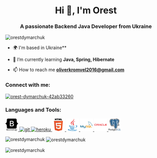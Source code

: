 <h1 align="center">Hi 👋, I'm Orest</h1>
<h3 align="center">A passionate Backend Java Developer from Ukraine</h3>

<p align="left"> <img src="https://komarev.com/ghpvc/?username=orestdymarchuk&label=Profile%20views&color=0e75b6&style=flat" alt="orestdymarchuk" /> </p>

- 🌍 I'm based in Ukraine**

- 🌱 I’m currently learning **Java, Spring, Hibernate**

- 📫 How to reach me **oliverkromvel2016@gmail.com**

<h3 align="left">Connect with me:</h3>
<p align="left">
<a href="https://linkedin.com/in/orest-dymarchuk-42ab33260" target="blank"><img align="center" src="https://raw.githubusercontent.com/rahuldkjain/github-profile-readme-generator/master/src/images/icons/Social/linked-in-alt.svg" alt="orest-dymarchuk-42ab33260" height="30" width="40" /></a>
</p>

<h3 align="left">Languages and Tools:</h3>
<p align="left"> <a href="https://getbootstrap.com" target="_blank" rel="noreferrer"> <img src="https://raw.githubusercontent.com/devicons/devicon/master/icons/bootstrap/bootstrap-plain-wordmark.svg" alt="bootstrap" width="40" height="40"/> </a> <a href="https://git-scm.com/" target="_blank" rel="noreferrer"> <img src="https://www.vectorlogo.zone/logos/git-scm/git-scm-icon.svg" alt="git" width="40" height="40"/> </a> <a href="https://heroku.com" target="_blank" rel="noreferrer"> <img src="https://www.vectorlogo.zone/logos/heroku/heroku-icon.svg" alt="heroku" width="40" height="40"/> </a> <a href="https://www.w3.org/html/" target="_blank" rel="noreferrer"> <img src="https://raw.githubusercontent.com/devicons/devicon/master/icons/html5/html5-original-wordmark.svg" alt="html5" width="40" height="40"/> </a> <a href="https://www.java.com" target="_blank" rel="noreferrer"> <img src="https://raw.githubusercontent.com/devicons/devicon/master/icons/java/java-original.svg" alt="java" width="40" height="40"/> </a> <a href="https://www.mysql.com/" target="_blank" rel="noreferrer"> <img src="https://raw.githubusercontent.com/devicons/devicon/master/icons/mysql/mysql-original-wordmark.svg" alt="mysql" width="40" height="40"/> </a> <a href="https://www.oracle.com/" target="_blank" rel="noreferrer"> <img src="https://raw.githubusercontent.com/devicons/devicon/master/icons/oracle/oracle-original.svg" alt="oracle" width="40" height="40"/> </a> <a href="https://www.postgresql.org" target="_blank" rel="noreferrer"> <img src="https://raw.githubusercontent.com/devicons/devicon/master/icons/postgresql/postgresql-original-wordmark.svg" alt="postgresql" width="40" height="40"/> </a> </p>

<p><img align="left" src="https://github-readme-stats.vercel.app/api/top-langs?username=orestdymarchuk&show_icons=true&locale=en&layout=compact" alt="orestdymarchuk" /></p>

<p>&nbsp;<img align="center" src="https://github-readme-stats.vercel.app/api?username=orestdymarchuk&show_icons=true&locale=en" alt="orestdymarchuk" /></p>

<p><img align="center" src="https://github-readme-streak-stats.herokuapp.com/?user=orestdymarchuk&" alt="orestdymarchuk" /></p>
